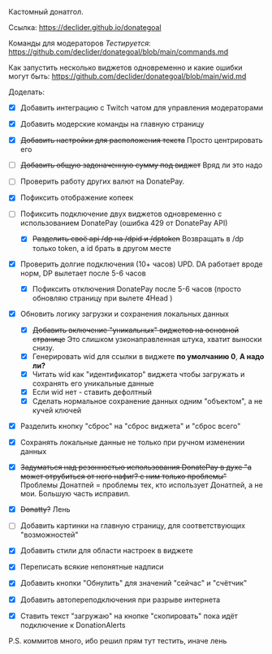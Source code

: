 Кастомный донатгол.

Ссылка: https://declider.github.io/donategoal

Команды для модераторов *Тестируется*: https://github.com/declider/donategoal/blob/main/commands.md

Как запустить несколько виджетов одновременно и какие ошибки могут быть: https://github.com/declider/donategoal/blob/main/wid.md

Доделать:
- [x] Добавить интеграцию с Twitch чатом для управления модераторами
- [x] Добавить модерские команды на главную страницу
- [x] ~~Добавить настройки для расположения текста~~ Просто центрировать его
- [ ] ~~Добавить общую задоначенную сумму под виджет~~ Вряд ли это надо
- [ ] Проверить работу других валют на DonatePay.
- [x] Пофиксить отображение копеек
- [ ] Пофиксить подключение двух виджетов одновременно с использованием DonatePay (ошибка 429 от DonatePay API)
  - [x] ~~Разделить своё api /dp на /dpid и /dptoken~~ Возвращать в /dp только token, а id брать в другом месте
- [x] Проверить долгие подключения (10+ часов) UPD. DA работает вроде норм, DP вылетает после 5-6 часов
  - [x] Пофиксить отключения DonatePay после 5-6 часов (просто обновляю страницу при вылете 4Head )
- [x] Обновить логику загрузки и сохранения локальных данных
  - [x] ~~Добавить включение "уникальных" виджетов на основной странице~~ Это слишком узконаправленная штука, хватит выноски снизу.
  - [x] Генерировать wid для ссылки в виджете **по умолчанию 0**, **А надо ли?**
  - [x] Читать wid как "идентификатор" виджета чтобы загружать и сохранять его уникальные данные
  - [x] Если wid нет - ставить дефолтный
  - [x] Сделать нормальное сохранение данных одним "объектом", а не кучей ключей
- [x] Разделить кнопку "сброс" на "сброс виджета" и "сброс всего"
- [x] Сохранять локальные данные не только при ручном изменении данных
- [x] ~~Задуматься над резонностью использования DonatePay в духе "а может отрубиться от него нафиг? с ним только проблемы"~~ Проблемы Донатпей = проблемы тех, кто использует Донатпей, а не мои. Большую часть исправил.
- [x] ~~Donatty?~~ Лень
- [ ] Добавить картинки на главную страницу, для соответствующих "возможностей"
- [x] Добавить стили для области настроек в виджете
- [x] Переписать всякие непонятные надписи
- [x] Добавить кнопки "Обнулить" для значений "сейчас" и "счётчик"
- [x] Добавить автопереподключения при разрыве интернета
- [x] Ставить текст "загружаю" на кнопке "скопировать" пока идёт подключение к DonationAlerts


P.S. коммитов много, ибо решил прям тут тестить, иначе лень
